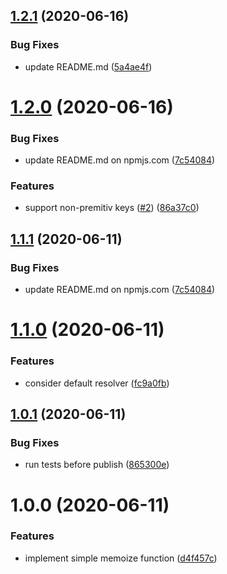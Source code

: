 ## [1.2.1](https://github.com/emech-en/memoization/compare/v1.2.0...v1.2.1) (2020-06-16)


### Bug Fixes

* update README.md ([5a4ae4f](https://github.com/emech-en/memoization/commit/5a4ae4f01273cbfe9b3d7d27ab057fa8f47ff118))

# [1.2.0](https://github.com/emech-en/memoization/compare/v1.1.0...v1.2.0) (2020-06-16)


### Bug Fixes

* update README.md on npmjs.com ([7c54084](https://github.com/emech-en/memoization/commit/7c54084de2857cf94505b28db85293fd5cb9d112))


### Features

* support non-premitiv keys ([#2](https://github.com/emech-en/memoization/issues/2)) ([86a37c0](https://github.com/emech-en/memoization/commit/86a37c0f3c7fae4a9b7d57002269d97de3a011df))

## [1.1.1](https://github.com/emech-en/memoization/compare/v1.1.0...v1.1.1) (2020-06-11)


### Bug Fixes

* update README.md on npmjs.com ([7c54084](https://github.com/emech-en/memoization/commit/7c54084de2857cf94505b28db85293fd5cb9d112))

# [1.1.0](https://github.com/emech-en/memoization/compare/v1.0.1...v1.1.0) (2020-06-11)


### Features

* consider default resolver ([fc9a0fb](https://github.com/emech-en/memoization/commit/fc9a0fbf93630d9382c0c61a83455f0c9bebf17b))

## [1.0.1](https://github.com/emech-en/memoization/compare/v1.0.0...v1.0.1) (2020-06-11)


### Bug Fixes

* run tests before publish ([865300e](https://github.com/emech-en/memoization/commit/865300ea385b0d64a34f2ae4216f0f40c9d47f76))

# 1.0.0 (2020-06-11)


### Features

* implement simple memoize function ([d4f457c](https://github.com/emech-en/memoization/commit/d4f457ce8762ef4473c8b9bba4231488efe56268))
